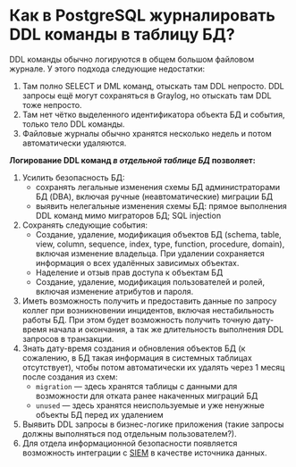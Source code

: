 # Как в PostgreSQL журналировать DDL команды в таблицу БД?

DDL команды обычно логируются в общем большом файловом журнале. У этого подхода следующие недостатки:
1. Там полно SELECT и DML команд, отыскать там DDL непросто. DDL запросы ещё могут сохраняться в Graylog, но отыскать там DDL тоже непросто.
1. Там нет чётко выделенного идентификатора объекта БД и события, только тело DDL команды.
1. Файловые журналы обычно хранятся несколько недель и потом автоматически удаляются.

**Логирование DDL команд *в отдельной таблице БД* позволяет:**
1. Усилить безопасность БД:
    * сохранять легальные изменения схемы БД администраторами БД (DBA), включая ручные (неавтоматические) миграции БД
    * выявить нелегальные изменения схемы БД: прямое выполнения DDL команд мимо миграторов БД; SQL injection
1. Сохранять следующие события:
    * Создание, удаление, модификация объектов БД (schema, table, view, column, sequence, index, type, function, procedure, domain), включая изменение владельца. При удалении сохраняется информация о всех удалённых зависимых объектах.
    * Наделение и отзыв прав доступа к объектам БД
    * Создание, удаление, модификация пользователей и ролей, включая изменение атрибутов и пароля.
1. Иметь возможность получить и предоставить данные по запросу коллег при возникновении инцидентов, включая нестабильность работы БД. При этом будет возможность получить точную дату-время начала и окончания, а так же длительность выполнения DDL запросов в транзакции.
1. Знать дату-время создания и обновления объектов БД (к сожалению, в БД такая информация в системных таблицах отсутствует), чтобы потом автоматически их удалять через 1 месяц после создания из схем:
    * `migration` — здесь хранятся таблицы с данными для возможности для отката ранее накаченных миграций БД
    * `unused` — здесь хранятся неиспользуемые и уже ненужные объекты БД перед их удалением
1. Выявить DDL запросы в бизнес-логике приложения (такие запросы должны выполняться под отдельным пользователем?).
1. Для отдела информационной безопасности появляется возможность интеграции с [SIEM](https://ru.wikipedia.org/wiki/SIEM) в качестве источника данных.
